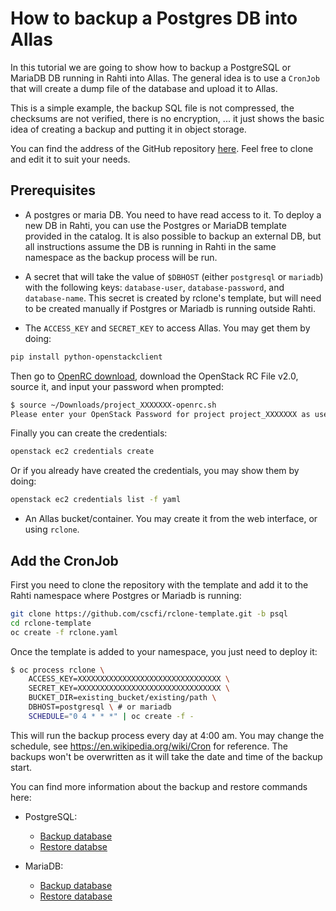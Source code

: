 # How to backup a Postgres DB into Allas

In this tutorial we are going to show how to backup a PostgreSQL or MariaDB DB running in Rahti into Allas. The general idea is to use a `CronJob` that will create a dump file of the database and upload it to Allas.

This is a simple example, the backup SQL file is not compressed, the checksums are not verified, there is no encryption, ... it just shows the basic idea of creating a backup and putting it in object storage.

You can find the address of the GitHub repository [here](https://github.com/CSCfi/rclone-template/tree/psql). Feel free to clone and edit it to suit your needs.

## Prerequisites

* A postgres or  maria DB. You need to have read access to it. To deploy a new DB in Rahti, you can use the Postgres or MariaDB template provided in the catalog. It is also possible to backup an external DB, but all instructions assume the DB is running in Rahti in the same namespace as the backup process will be run.


* A secret that will take the value of `$DBHOST` (either `postgresql` or `mariadb`) with the following keys: `database-user`, `database-password`, and `database-name`. This secret is created by rclone's template, but will need to be created manually if Postgres or Mariadb is running outside Rahti.

* The `ACCESS_KEY` and `SECRET_KEY` to access Allas. You may get them by doing:

```bash
pip install python-openstackclient
```

Then go to [OpenRC download](https://pouta.csc.fi/dashboard/project/api_access/openrc/), download the OpenStack RC File v2.0, source it, and input your password when prompted:

```bash
$ source ~/Downloads/project_XXXXXXX-openrc.sh
Please enter your OpenStack Password for project project_XXXXXXX as user <USER>:

```

Finally you can create the credentials:

```bash
openstack ec2 credentials create
```

Or if you already have created the credentials, you may show them by doing:

```bash
openstack ec2 credentials list -f yaml
```

* An Allas bucket/container. You may create it from the web interface, or using `rclone`.

## Add the CronJob

First you need to clone the repository with the template and add it to the Rahti namespace where Postgres or Mariadb is running:

```sh
git clone https://github.com/cscfi/rclone-template.git -b psql
cd rclone-template
oc create -f rclone.yaml
```

Once the template is added to your namespace, you just need to deploy it:

```sh
$ oc process rclone \
    ACCESS_KEY=XXXXXXXXXXXXXXXXXXXXXXXXXXXXXXXX \
    SECRET_KEY=XXXXXXXXXXXXXXXXXXXXXXXXXXXXXXXX \
    BUCKET_DIR=existing_bucket/existing/path \
    DBHOST=postgresql \ # or mariadb
    SCHEDULE="0 4 * * *" | oc create -f -
```

This will run the backup process every day at 4:00 am. You may change the schedule, see <https://en.wikipedia.org/wiki/Cron> for reference.
The backups won't be overwritten as it will take the date and time of the backup start.

You can find more information about the backup and restore commands here:  
- PostgreSQL:  
  - [Backup database](https://www.postgresqltutorial.com/postgresql-administration/postgresql-backup-database/)
  - [Restore databse](https://www.postgresqltutorial.com/postgresql-administration/postgresql-restore-database/)

- MariaDB:  
  - [Backup database](https://mariadb.com/kb/en/mariadb-dump/)
  - [Restore database](https://mariadb.com/kb/en/backup-and-restore-overview/)

